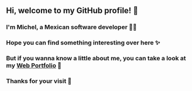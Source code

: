 ## Hi, welcome to my GitHub profile! 👋
### I'm Michel, a Mexican software developer 👨‍💻
### Hope you can find something interesting over here ✨
### But if you wanna know a little about me, you can take a look at my [Web Portfolio](https://fyecobain.github.io/) 🙂
### Thanks for your visit 🤝

<!--
**FyeCobain/FyeCobain** is a ✨ _special_ ✨ repository because its `README.md` (this file) appears on your GitHub profile.

Here are some ideas to get you started:

- 🔭 I’m currently working on ...
- 🌱 I’m currently learning ...
- 👯 I’m looking to collaborate on ...
- 🤔 I’m looking for help with ...
- 💬 Ask me about ...
- 📫 How to reach me: ...
- 😄 Pronouns: ...
- ⚡ Fun fact: ...
-->
